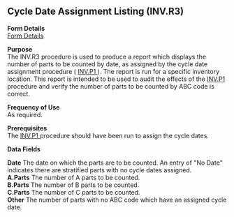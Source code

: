 ##  Cycle Date Assignment Listing (INV.R3)

<PageHeader />

**Form Details**  
[ Form Details ](INV-R3-1/README.md)   

**Purpose**  
The INV.R3 procedure is used to produce a report which displays the number of parts to be counted by date, as assigned by the cycle date assignment procedure ( [ INV.P1 ](../../INV-PROCESS/INV-P1/README.md) ). The report is run for a specific inventory location. This report is intended to be used to audit the effects of the [ INV.P1 ](../../INV-PROCESS/INV-P1/README.md) procedure and verify the number of parts to be counted by ABC code is correct. 

**Frequency of Use**  
As required.

**Prerequisites**  
The [ INV.P1 ](../../INV-PROCESS/INV-P1/README.md) procedure should have been run to assign the cycle dates. 

**Data Fields**

**Date** The date on which the parts are to be counted. An entry of "No Date"
indicates there are stratified parts with no cycle dates assigned.  
**A.Parts** The number of A parts to be counted.  
**B.Parts** The number of B parts to be counted.  
**C.Parts** The number of C parts to be counted.  
**Other** The number of parts with no ABC code which have an assigned cycle
date.  
  
<badge text= "Version 8.10.57" vertical="middle" />

<PageFooter />